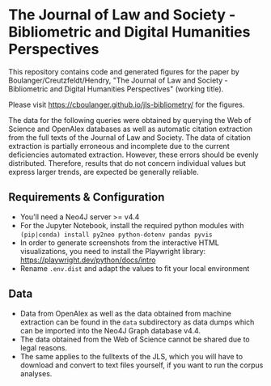 # The Journal of Law and Society - Bibliometric and Digital Humanities Perspectives

This repository contains code and generated figures for the paper by Boulanger/Creutzfeldt/Hendry,
"The Journal of Law and Society - Bibliometric and Digital Humanities Perspectives" (working title).

Please visit https://cboulanger.github.io/jls-bibliometry/ for the figures.

The data for the following queries were obtained by querying the Web of Science and OpenAlex databases as well as
automatic citation extraction from the full texts of the Journal of Law and Society. The data of citation extraction is
partially erroneous and incomplete due to the current deficiencies automated extraction. However, these errors
should be evenly distributed. Therefore, results that do not concern individual values but express larger trends,
are expected be generally reliable.

## Requirements & Configuration

- You'll need a Neo4J server >= v4.4
- For the Jupyter Notebook, install the required python modules with `(pip|conda) install py2neo python-dotenv pandas pyvis`
- In order to generate screenshots from the interactive HTML visualizations, you need to install the Playwright library:
  https://playwright.dev/python/docs/intro
- Rename `.env.dist` and adapt the values to fit your local environment

## Data

- Data from OpenAlex as well as the data obtained from machine extraction can be found in the `data` subdirectory as
  data dumps which can be imported into the Neo4J Graph database v4.4.
- The data obtained from the Web of Science cannot be shared due to legal reasons.
- The same applies to the fulltexts of the JLS, which you will have to download and convert to text
  files yourself, if you want to run the corpus analyses. 